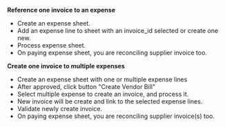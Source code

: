 **Reference one invoice to an expense**

- Create an expense sheet.
- Add an expense line to sheet with an invoice_id selected or create one
  new.
- Process expense sheet.
- On paying expense sheet, you are reconciling supplier invoice too.

**Create one invoice to multiple expenses**

- Create an expense sheet with one or multiple expense lines
- After approved, click button "Create Vendor Bill"
- Select multiple expense to create an invoice, and process it.
- New invoice will be create and link to the selected expense lines.
- Validate newly create invoice.
- On paying expense sheet, you are reconciling supplier invoice(s) too.

